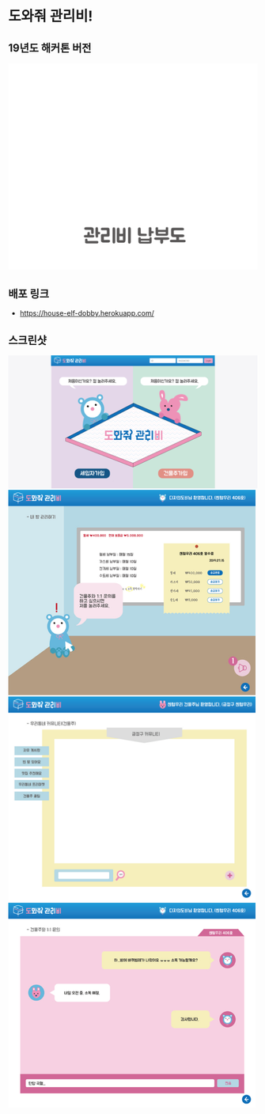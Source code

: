 # 도와줘 관리비!

## 19년도 해커톤 버전

![logo](https://raw.githubusercontent.com/houseelfdobby/house-elf-dobby/master/screenshots/4.gif)

## 배포 링크

-   https://house-elf-dobby.herokuapp.com/

## 스크린샷

<img src="https://raw.githubusercontent.com/houseelfdobby/house-elf-dobby/master/screenshots/5.png" alt="main" >

<img src="https://raw.githubusercontent.com/houseelfdobby/house-elf-dobby/master/screenshots/2.jpg" alt="myRoom" width=500>

<img src="https://raw.githubusercontent.com/houseelfdobby/house-elf-dobby/master/screenshots/1.jpg" alt="board" width=500>

<img src="https://raw.githubusercontent.com/houseelfdobby/house-elf-dobby/master/screenshots/3.jpg" alt="chat" width=500>
